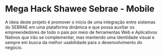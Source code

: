 # Mega Hack Shawee Sebrae - Mobile

A ideia deste projeto é promover o início de uma integração entre sistemas do SEBRAE em uma plataforma dinâmica e que possa auxiliar os empreendedores de todo o pais por meio de ferramentas Web e Aplicativos Nativos que irão se complementar, mas mantendo uma identidade visual e sempre em busca da melhor usabilidade para o desenvolvimento do negócio.

